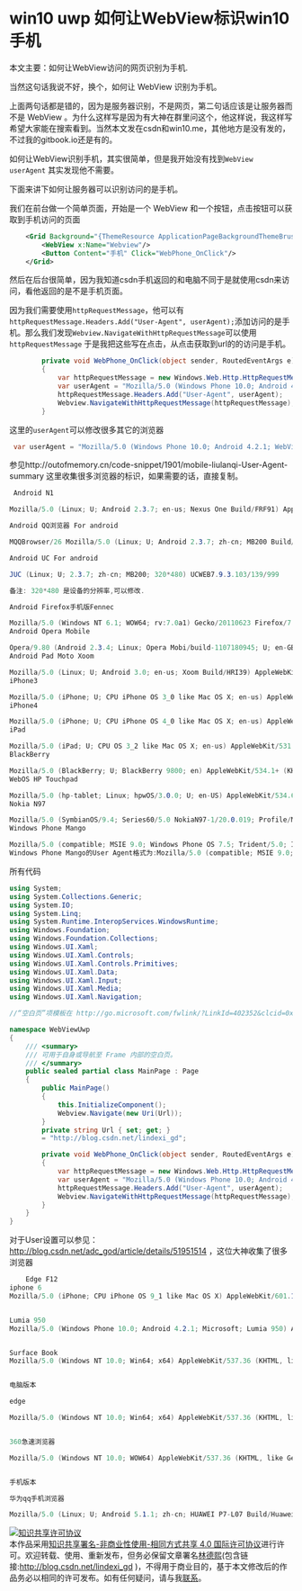 # win10 uwp 如何让WebView标识win10手机

本文主要：如何让WebView访问的网页识别为手机.

当然这句话我说不好，换个，如何让 WebView 识别为手机。

上面两句话都是错的，因为是服务器识别，不是网页，第二句话应该是让服务器而不是 WebView 。为什么这样写是因为有大神在群里问这个，他这样说，我这样写希望大家能在搜索看到。当然本文发在csdn和win10.me，其他地方是没有发的，不过我的gitbook.io还是有的。

<!--more-->

<div id="toc"></div>

如何让WebView识别手机，其实很简单，但是我开始没有找到`WebView userAgent` 其实发现他不需要。

下面来讲下如何让服务器可以识别访问的是手机。

我们在前台做一个简单页面，开始是一个 WebView 和一个按钮，点击按钮可以获取到手机访问的页面

```xml
    <Grid Background="{ThemeResource ApplicationPageBackgroundThemeBrush}">
        <WebView x:Name="Webview"/>
        <Button Content="手机" Click="WebPhone_OnClick"/>
    </Grid>
```

然后在后台很简单，因为我知道csdn手机返回的和电脑不同于是就使用csdn来访问，看他返回的是不是手机页面。

因为我们需要使用`httpRequestMessage`，他可以有`httpRequestMessage.Headers.Add("User-Agent", userAgent);`添加访问的是手机。那么我们发现`Webview.NavigateWithHttpRequestMessage`可以使用`httpRequestMessage` 于是我把这些写在点击，从点击获取到url的的访问是手机。

```csharp
        private void WebPhone_OnClick(object sender, RoutedEventArgs e)
        {
            var httpRequestMessage = new Windows.Web.Http.HttpRequestMessage(Windows.Web.Http.HttpMethod.Get, new Uri(Url));
            var userAgent = "Mozilla/5.0 (Windows Phone 10.0; Android 4.2.1; WebView/3.0; Microsoft; Virtual) AppleWebKit/537.36 (KHTML, like Gecko) Chrome/42.0.2311.135 Mobile Safari/537.36 Edge/12.10240 sample/1.0";
            httpRequestMessage.Headers.Add("User-Agent", userAgent);
            Webview.NavigateWithHttpRequestMessage(httpRequestMessage);
        }
```

这里的`userAgent`可以修改很多其它的浏览器

```csharp
 var userAgent = "Mozilla/5.0 (Windows Phone 10.0; Android 4.2.1; WebView/3.0; Microsoft; Virtual) AppleWebKit/537.36 (KHTML, like Gecko) Chrome/42.0.2311.135 Mobile Safari/537.36 Edge/12.10240 sample/1.0";
```

参见http://outofmemory.cn/code-snippet/1901/mobile-liulanqi-User-Agent-summary 这里收集很多浏览器的标识，如果需要的话，直接复制。


```csharp
 Android N1

Mozilla/5.0 (Linux; U; Android 2.3.7; en-us; Nexus One Build/FRF91) AppleWebKit/533.1 (KHTML, like Gecko) Version/4.0 Mobile Safari/533.1

Android QQ浏览器 For android

MQQBrowser/26 Mozilla/5.0 (Linux; U; Android 2.3.7; zh-cn; MB200 Build/GRJ22; CyanogenMod-7) AppleWebKit/533.1 (KHTML, like Gecko) Version/4.0 Mobile Safari/533.1

Android UC For android

JUC (Linux; U; 2.3.7; zh-cn; MB200; 320*480) UCWEB7.9.3.103/139/999

备注: 320*480 是设备的分辨率,可以修改.

Android Firefox手机版Fennec

Mozilla/5.0 (Windows NT 6.1; WOW64; rv:7.0a1) Gecko/20110623 Firefox/7.0a1 Fennec/7.0a1
Android Opera Mobile

Opera/9.80 (Android 2.3.4; Linux; Opera Mobi/build-1107180945; U; en-GB) Presto/2.8.149 Version/11.10
Android Pad Moto Xoom

Mozilla/5.0 (Linux; U; Android 3.0; en-us; Xoom Build/HRI39) AppleWebKit/534.13 (KHTML, like Gecko) Version/4.0 Safari/534.13
iPhone3

Mozilla/5.0 (iPhone; U; CPU iPhone OS 3_0 like Mac OS X; en-us) AppleWebKit/420.1 (KHTML, like Gecko) Version/3.0 Mobile/1A542a Safari/419.3
iPhone4

Mozilla/5.0 (iPhone; U; CPU iPhone OS 4_0 like Mac OS X; en-us) AppleWebKit/532.9 (KHTML, like Gecko) Version/4.0.5 Mobile/8A293 Safari/6531.22.7
iPad

Mozilla/5.0 (iPad; U; CPU OS 3_2 like Mac OS X; en-us) AppleWebKit/531.21.10 (KHTML, like Gecko) Version/4.0.4 Mobile/7B334b Safari/531.21.10
BlackBerry

Mozilla/5.0 (BlackBerry; U; BlackBerry 9800; en) AppleWebKit/534.1+ (KHTML, like Gecko) Version/6.0.0.337 Mobile Safari/534.1+
WebOS HP Touchpad

Mozilla/5.0 (hp-tablet; Linux; hpwOS/3.0.0; U; en-US) AppleWebKit/534.6 (KHTML, like Gecko) wOSBrowser/233.70 Safari/534.6 TouchPad/1.0
Nokia N97

Mozilla/5.0 (SymbianOS/9.4; Series60/5.0 NokiaN97-1/20.0.019; Profile/MIDP-2.1 Configuration/CLDC-1.1) AppleWebKit/525 (KHTML, like Gecko) BrowserNG/7.1.18124
Windows Phone Mango

Mozilla/5.0 (compatible; MSIE 9.0; Windows Phone OS 7.5; Trident/5.0; IEMobile/9.0; HTC; Titan)
Windows Phone Mango的User Agent格式为:Mozilla/5.0 (compatible; MSIE 9.0; Windows Phone OS 7.5; Trident/5.0; IEMobile/9.0;厂商;型号[;运营商])
```


所有代码

```csharp
using System;
using System.Collections.Generic;
using System.IO;
using System.Linq;
using System.Runtime.InteropServices.WindowsRuntime;
using Windows.Foundation;
using Windows.Foundation.Collections;
using Windows.UI.Xaml;
using Windows.UI.Xaml.Controls;
using Windows.UI.Xaml.Controls.Primitives;
using Windows.UI.Xaml.Data;
using Windows.UI.Xaml.Input;
using Windows.UI.Xaml.Media;
using Windows.UI.Xaml.Navigation;

//“空白页”项模板在 http://go.microsoft.com/fwlink/?LinkId=402352&clcid=0x409 上有介绍

namespace WebViewUwp
{
    /// <summary>
    /// 可用于自身或导航至 Frame 内部的空白页。
    /// </summary>
    public sealed partial class MainPage : Page
    {
        public MainPage()
        {
            this.InitializeComponent();
            Webview.Navigate(new Uri(Url));
        }
        private string Url { set; get; }
        = "http://blog.csdn.net/lindexi_gd";

        private void WebPhone_OnClick(object sender, RoutedEventArgs e)
        {
            var httpRequestMessage = new Windows.Web.Http.HttpRequestMessage(Windows.Web.Http.HttpMethod.Get, new Uri(Url));
            var userAgent = "Mozilla/5.0 (Windows Phone 10.0; Android 4.2.1; WebView/3.0; Microsoft; Virtual) AppleWebKit/537.36 (KHTML, like Gecko) Chrome/42.0.2311.135 Mobile Safari/537.36 Edge/12.10240 sample/1.0";
            httpRequestMessage.Headers.Add("User-Agent", userAgent);
            Webview.NavigateWithHttpRequestMessage(httpRequestMessage);
        }
    }
}

```

对于User设置可以参见：http://blog.csdn.net/adc_god/article/details/51951514 ，这位大神收集了很多浏览器


```csharp
    Edge F12
iphone 6
Mozilla/5.0 (iPhone; CPU iPhone OS 9_1 like Mac OS X) AppleWebKit/601.1.46 (KHTML, like Gecko) Version/9.0 Mobile/13B143 Safari/601.1


Lumia 950
Mozilla/5.0 (Windows Phone 10.0; Android 4.2.1; Microsoft; Lumia 950) AppleWebKit/537.36 (KHTML, like Gecko) Chrome/46.0.2486.0 Mobile Safari/537.36 Edge/14.14263


Surface Book
Mozilla/5.0 (Windows NT 10.0; Win64; x64) AppleWebKit/537.36 (KHTML, like Gecko) Chrome/46.0.2486.0 Safari/537.36 Edge/13.10586


电脑版本

edge

Mozilla/5.0 (Windows NT 10.0; Win64; x64) AppleWebKit/537.36 (KHTML, like Gecko) Chrome/48.0.2564.82 Safari/537.36 Edge/14.14366 


360急速浏览器

Mozilla/5.0 (Windows NT 10.0; WOW64) AppleWebKit/537.36 (KHTML, like Gecko) Chrome/45.0.2454.101 Safari/537.36


手机版本

华为qq手机浏览器

Mozilla/5.0 (Linux; U; Android 5.1.1; zh-cn; HUAWEI P7-L07 Build/HuaweiP7-L07) AppleWebKit/537.36 (KHTML, like Gecko)Version/4.0 Chrome/37.0.0.0 MQQBrowser/6.8 Mobile Safari/537.36
```


<a rel="license" href="http://creativecommons.org/licenses/by-nc-sa/4.0/"><img alt="知识共享许可协议" style="border-width:0" src="https://licensebuttons.net/l/by-nc-sa/4.0/88x31.png" /></a><br />本作品采用<a rel="license" href="http://creativecommons.org/licenses/by-nc-sa/4.0/">知识共享署名-非商业性使用-相同方式共享 4.0 国际许可协议</a>进行许可。欢迎转载、使用、重新发布，但务必保留文章署名[林德熙](http://blog.csdn.net/lindexi_gd)(包含链接:http://blog.csdn.net/lindexi_gd )，不得用于商业目的，基于本文修改后的作品务必以相同的许可发布。如有任何疑问，请与我[联系](mailto:lindexi_gd@163.com)。

